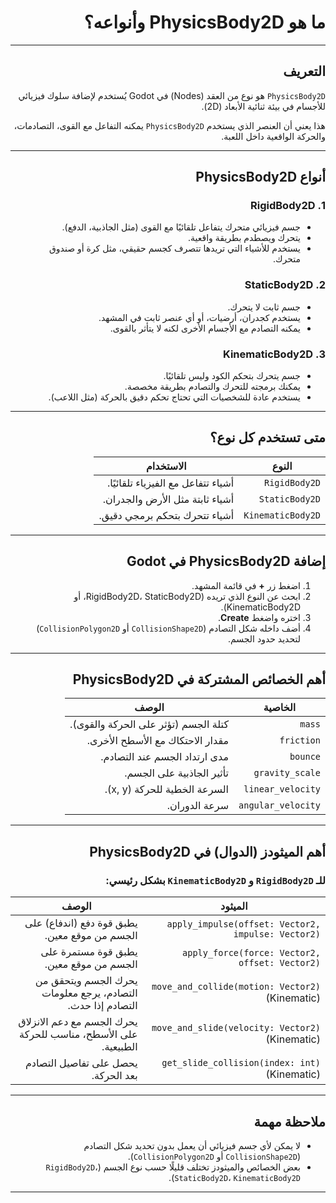 <div dir="rtl">

# ما هو PhysicsBody2D وأنواعه؟

---

## التعريف

`PhysicsBody2D` هو نوع من العقد (Nodes) في Godot يُستخدم لإضافة سلوك فيزيائي للأجسام في بيئة ثنائية الأبعاد (2D).

هذا يعني أن العنصر الذي يستخدم `PhysicsBody2D` يمكنه التفاعل مع القوى، التصادمات، والحركة الواقعية داخل اللعبة.

---

## أنواع PhysicsBody2D

### 1. RigidBody2D

* جسم فيزيائي متحرك يتفاعل تلقائيًا مع القوى (مثل الجاذبية، الدفع).
* يتحرك ويصطدم بطريقة واقعية.
* يستخدم للأشياء التي تريدها تتصرف كجسم حقيقي، مثل كرة أو صندوق متحرك.

### 2. StaticBody2D

* جسم ثابت لا يتحرك.
* يستخدم كجدران، أرضيات، أو أي عنصر ثابت في المشهد.
* يمكنه التصادم مع الأجسام الأخرى لكنه لا يتأثر بالقوى.

### 3. KinematicBody2D

* جسم يتحرك بتحكم الكود وليس تلقائيًا.
* يمكنك برمجته للتحرك والتصادم بطريقة مخصصة.
* يستخدم عادة للشخصيات التي تحتاج تحكم دقيق بالحركة (مثل اللاعب).

---

## متى تستخدم كل نوع؟

| النوع             | الاستخدام                          |
| ----------------- | ---------------------------------- |
| `RigidBody2D`     | أشياء تتفاعل مع الفيزياء تلقائيًا. |
| `StaticBody2D`    | أشياء ثابتة مثل الأرض والجدران.    |
| `KinematicBody2D` | أشياء تتحرك بتحكم برمجي دقيق.      |

---

## إضافة PhysicsBody2D في Godot

1. اضغط زر **+** في قائمة المشهد.
2. ابحث عن النوع الذي تريده (RigidBody2D، StaticBody2D، أو KinematicBody2D).
3. اختره واضغط **Create**.
4. أضف داخله شكل التصادم (`CollisionShape2D` أو `CollisionPolygon2D`) لتحديد حدود الجسم.

---

## أهم الخصائص المشتركة في PhysicsBody2D

| الخاصية            | الوصف                                |
| ------------------ | ------------------------------------ |
| `mass`             | كتلة الجسم (تؤثر على الحركة والقوى). |
| `friction`         | مقدار الاحتكاك مع الأسطح الأخرى.     |
| `bounce`           | مدى ارتداد الجسم عند التصادم.        |
| `gravity_scale`    | تأثير الجاذبية على الجسم.            |
| `linear_velocity`  | السرعة الخطية للحركة (x, y).         |
| `angular_velocity` | سرعة الدوران.                        |

---

## أهم الميثودز (الدوال) في PhysicsBody2D

### للـ `RigidBody2D` و `KinematicBody2D` بشكل رئيسي:

| الميثود                                            | الوصف                                                         |
| -------------------------------------------------- | ------------------------------------------------------------- |
| `apply_impulse(offset: Vector2, impulse: Vector2)` | يطبق قوة دفع (اندفاع) على الجسم من موقع معين.                 |
| `apply_force(force: Vector2, offset: Vector2)`     | يطبق قوة مستمرة على الجسم من موقع معين.                       |
| `move_and_collide(motion: Vector2)` (Kinematic)    | يحرك الجسم ويتحقق من التصادم، يرجع معلومات التصادم إذا حدث.   |
| `move_and_slide(velocity: Vector2)` (Kinematic)    | يحرك الجسم مع دعم الانزلاق على الأسطح، مناسب للحركة الطبيعية. |
| `get_slide_collision(index: int)` (Kinematic)      | يحصل على تفاصيل التصادم بعد الحركة.                           |

---

## ملاحظة مهمة

* لا يمكن لأي جسم فيزيائي أن يعمل بدون تحديد شكل التصادم (`CollisionShape2D` أو `CollisionPolygon2D`).
* بعض الخصائص والميثودز تختلف قليلًا حسب نوع الجسم (`RigidBody2D`، `StaticBody2D`، `KinematicBody2D`).

---

</div>
